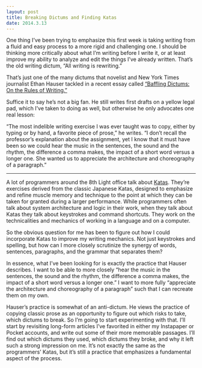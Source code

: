 ```yaml
---
layout: post
title: Breaking Dictums and Finding Katas
date: 2014.3.13
---
```


One thing I’ve been trying to emphasize this first week is taking writing from a fluid and easy process to a more rigid and challenging one. I should be thinking more critically about what I’m writing before I write it, or at least improve my ability to analyze and edit the things I’ve already written. That’s the old writing dictum, “All writing is rewriting.”

That’s just one of the many dictums that novelist and New York Times journalist Ethan Hauser tackled in a recent essay called [“Baffling Dictums: On the Rules of Writing.”](http://www.themillions.com/2014/03/baffling-dictums-on-the-rules-of-writing.html)

Suffice it to say he’s not a big fan. He still writes first drafts on a yellow legal pad, which I’ve taken to doing as well, but otherwise he only advocates one real lesson:

“The most indelible writing exercise I was ever taught was to copy, either by typing or by hand, a favorite piece of prose,” he writes. “I don’t recall the professor’s explanation about the assignment, yet I know that it must have been so we could hear the music in the sentences, the sound and the rhythm, the difference a comma makes, the impact of a short word versus a longer one. She wanted us to appreciate the architecture and choreography of a paragraph.”

***

A lot of programmers around the 8th Light office talk about [Katas](http://en.wikipedia.org/wiki/Kata). They’re exercises derived from the classic Japanese Katas, designed to emphasize and refine muscle memory and technique to the point at which they can be taken for granted during a larger performance. While programmers often talk about system architecture and logic in their work, when they talk about Katas they talk about keystrokes and command shortcuts. They work on the technicalities and mechanics of working in a language and on a computer.

So the obvious question for me has been to figure out how I could incorporate Katas to improve my writing mechanics. Not just keystrokes and spelling, but how can I more closely scrutinize the synergy of words, sentences, paragraphs, and the grammar that separates them?

In essence, what I’ve been looking for is exactly the practice that Hauser describes. I want to be able to more closely “hear the music in the sentences, the sound and the rhythm, the difference a comma makes, the impact of a short word versus a longer one.” I want to more fully “appreciate the architecture and choreography of a paragraph” such that I can recreate them on my own.

Hauser’s practice is somewhat of an anti-dictum. He views the practice of copying classic prose as an opportunity to figure out which risks to take, which dictums to break. So I’m going to start experimenting with that. I’ll start by revisiting long-form articles I’ve favorited in either my Instapaper or Pocket accounts, and write out some of their more memorable passages. I’ll find out which dictums they used, which dictums they broke, and why it left such a strong impression on me. It’s not exactly the same as the programmers’ Katas, but it’s still a practice that emphasizes a fundamental aspect of the process.